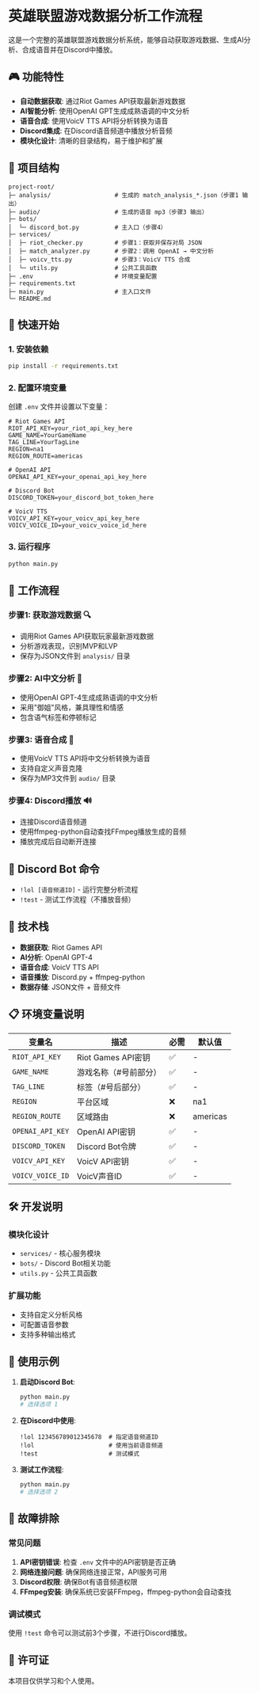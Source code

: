 # 英雄联盟游戏数据分析工作流程

这是一个完整的英雄联盟游戏数据分析系统，能够自动获取游戏数据、生成AI分析、合成语音并在Discord中播放。

## 🎮 功能特性

- **自动数据获取**: 通过Riot Games API获取最新游戏数据
- **AI智能分析**: 使用OpenAI GPT生成成熟语调的中文分析
- **语音合成**: 使用VoicV TTS API将分析转换为语音
- **Discord集成**: 在Discord语音频道中播放分析音频
- **模块化设计**: 清晰的目录结构，易于维护和扩展

## 📁 项目结构

```
project-root/
├─ analysis/                  # 生成的 match_analysis_*.json（步骤1 输出）
├─ audio/                     # 生成的语音 mp3（步骤3 输出）
├─ bots/
│  └─ discord_bot.py          # 主入口（步骤4）
├─ services/
│  ├─ riot_checker.py         # 步骤1：获取并保存对局 JSON
│  ├─ match_analyzer.py       # 步骤2：调用 OpenAI → 中文分析
│  ├─ voicv_tts.py            # 步骤3：VoicV TTS 合成
│  └─ utils.py                # 公共工具函数
├─ .env                       # 环境变量配置
├─ requirements.txt
├─ main.py                    # 主入口文件
└─ README.md
```

## 🚀 快速开始

### 1. 安装依赖

```bash
pip install -r requirements.txt
```

### 2. 配置环境变量

创建 `.env` 文件并设置以下变量：

```env
# Riot Games API
RIOT_API_KEY=your_riot_api_key_here
GAME_NAME=YourGameName
TAG_LINE=YourTagLine
REGION=na1
REGION_ROUTE=americas

# OpenAI API
OPENAI_API_KEY=your_openai_api_key_here

# Discord Bot
DISCORD_TOKEN=your_discord_bot_token_here

# VoicV TTS
VOICV_API_KEY=your_voicv_api_key_here
VOICV_VOICE_ID=your_voicv_voice_id_here
```

### 3. 运行程序

```bash
python main.py
```

## 🎯 工作流程

### 步骤1: 获取游戏数据 🔍
- 调用Riot Games API获取玩家最新游戏数据
- 分析游戏表现，识别MVP和LVP
- 保存为JSON文件到 `analysis/` 目录

### 步骤2: AI中文分析 🤖
- 使用OpenAI GPT-4生成成熟语调的中文分析
- 采用"御姐"风格，兼具理性和情感
- 包含语气标签和停顿标记

### 步骤3: 语音合成 🎵
- 使用VoicV TTS API将中文分析转换为语音
- 支持自定义声音克隆
- 保存为MP3文件到 `audio/` 目录

### 步骤4: Discord播放 🔊
- 连接Discord语音频道
- 使用ffmpeg-python自动查找FFmpeg播放生成的音频
- 播放完成后自动断开连接

## 🤖 Discord Bot 命令

- `!lol [语音频道ID]` - 运行完整分析流程
- `!test` - 测试工作流程（不播放音频）

## 🔧 技术栈

- **数据获取**: Riot Games API
- **AI分析**: OpenAI GPT-4
- **语音合成**: VoicV TTS API
- **语音播放**: Discord.py + ffmpeg-python
- **数据存储**: JSON文件 + 音频文件

## 📋 环境变量说明

| 变量名 | 描述 | 必需 | 默认值 |
|--------|------|------|--------|
| `RIOT_API_KEY` | Riot Games API密钥 | ✅ | - |
| `GAME_NAME` | 游戏名称（#号前部分） | ✅ | - |
| `TAG_LINE` | 标签（#号后部分） | ✅ | - |
| `REGION` | 平台区域 | ❌ | na1 |
| `REGION_ROUTE` | 区域路由 | ❌ | americas |
| `OPENAI_API_KEY` | OpenAI API密钥 | ✅ | - |
| `DISCORD_TOKEN` | Discord Bot令牌 | ✅ | - |
| `VOICV_API_KEY` | VoicV API密钥 | ✅ | - |
| `VOICV_VOICE_ID` | VoicV声音ID | ✅ | - |

## 🛠️ 开发说明

### 模块化设计
- `services/` - 核心服务模块
- `bots/` - Discord Bot相关功能
- `utils.py` - 公共工具函数

### 扩展功能
- 支持自定义分析风格
- 可配置语音参数
- 支持多种输出格式

## 📝 使用示例

1. **启动Discord Bot**:
   ```bash
   python main.py
   # 选择选项 1
   ```

2. **在Discord中使用**:
   ```
   !lol 123456789012345678  # 指定语音频道ID
   !lol                     # 使用当前语音频道
   !test                    # 测试模式
   ```

3. **测试工作流程**:
   ```bash
   python main.py
   # 选择选项 2
   ```

## 🐛 故障排除

### 常见问题

1. **API密钥错误**: 检查 `.env` 文件中的API密钥是否正确
2. **网络连接问题**: 确保网络连接正常，API服务可用
3. **Discord权限**: 确保Bot有语音频道权限
4. **FFmpeg安装**: 确保系统已安装FFmpeg，ffmpeg-python会自动查找

### 调试模式

使用 `!test` 命令可以测试前3个步骤，不进行Discord播放。

## 📄 许可证

本项目仅供学习和个人使用。